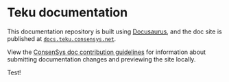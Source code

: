 # Teku documentation

This documentation repository is built using [Docusaurus](https://docusaurus.io/), and the doc
site is published at [`docs.teku.consensys.net`](https://docs.teku.consensys.net/).

View the [ConsenSys doc contribution guidelines](https://docs-template.consensys.net/) for
information about submitting documentation changes and previewing the site locally.

Test!
